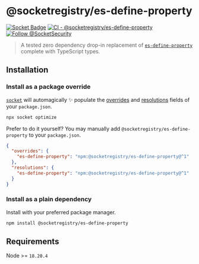 # @socketregistry/es-define-property

[![Socket Badge](https://socket.dev/api/badge/npm/package/@socketregistry/es-define-property)](https://socket.dev/npm/package/@socketregistry/es-define-property)
[![CI - @socketregistry/es-define-property](https://github.com/SocketDev/socket-registry-js/actions/workflows/test.yml/badge.svg)](https://github.com/SocketDev/socket-registry-js/actions/workflows/test.yml)
[![Follow @SocketSecurity](https://img.shields.io/twitter/follow/SocketSecurity?style=social)](https://twitter.com/SocketSecurity)

> A tested zero dependency drop-in replacement of
> [`es-define-property`](https://socket.dev/npm/package/es-define-property)
> complete with TypeScript types.

## Installation

### Install as a package override

[`socket`](https://socket.dev/npm/package/socket) will automagically :sparkles:
populate the
[overrides](https://docs.npmjs.com/cli/v9/configuring-npm/package-json#overrides)
and [resolutions](https://yarnpkg.com/configuration/manifest#resolutions) fields
of your `package.json`.

```sh
npx socket optimize
```

Prefer to do it yourself? You may manually add
`@socketregistry/es-define-property` to your `package.json`.

```json
{
  "overrides": {
    "es-define-property": "npm:@socketregistry/es-define-property@^1"
  },
  "resolutions": {
    "es-define-property": "npm:@socketregistry/es-define-property@^1"
  }
}
```

### Install as a plain dependency

Install with your preferred package manager.

```sh
npm install @socketregistry/es-define-property
```

## Requirements

Node >= `18.20.4`
